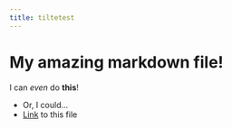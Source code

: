 ```yaml
---
title: tiltetest
---
```


# My amazing markdown file!

I can _even_ do **this**!

- Or, I could...
- [Link](page.md) to this file
